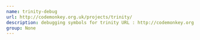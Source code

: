```yaml
---
name: trinity-debug
url: http://codemonkey.org.uk/projects/trinity/
description: debugging symbols for trinity URL : http://codemonkey.org.uk/projects/trinity/ Groups : None
group: None
---
```

